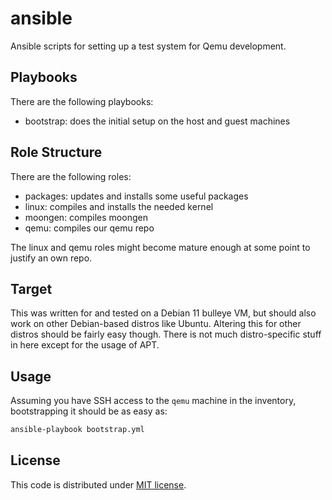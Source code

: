 # ansible

Ansible scripts for setting up a test system for Qemu development.

## Playbooks
There are the following playbooks:
- bootstrap: does the initial setup on the host and guest machines

## Role Structure
There are the following roles:
- packages: updates and installs some useful packages
- linux: compiles and installs the needed kernel
- moongen: compiles moongen
- qemu: compiles our qemu repo

The linux and qemu roles might become mature enough at some point to justify
an own repo.

## Target
This was written for and tested on a Debian 11 bulleye VM, but should also
work on other Debian-based distros like Ubuntu. Altering this for other
distros should be fairly easy though. There is not much distro-specific
stuff in here except for the usage of APT.

## Usage
Assuming you have SSH access to the `qemu` machine in the inventory,
bootstrapping it should be as easy as:
```bash
ansible-playbook bootstrap.yml
```

## License
This code is distributed under [MIT license](LICENSE).
